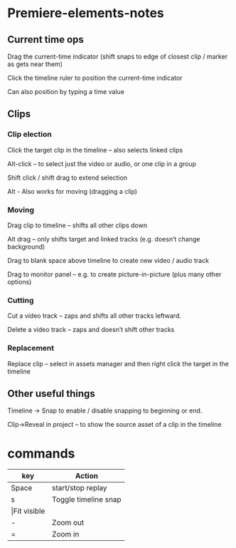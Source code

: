 # Premiere-elements-notes

## Current time ops

Drag the current-time indicator (shift snaps to edge of closest clip / marker as gets near them)

Click the timeline ruler to position the current-time indicator

Can also position by typing a time value

## Clips

### Clip election

Click the target clip  in the timeline – also selects linked clips

Alt-click – to select just the video or audio, or one clip in a group

Shift click / shift drag to extend selection

Alt - Also works for moving (dragging a clip)

### Moving

Drag clip to timeline – shifts all other clips down

Alt drag – only shifts target and linked tracks (e.g. doesn’t change background)

Drag to blank space above timeline to create new video / audio track

Drag to monitor panel – e.g. to create picture-in-picture (plus many other options)

### Cutting

Cut a video track – zaps and shifts all other tracks leftward.

Delete a video track – zaps and doesn’t shift other tracks

### Replacement

Replace clip – select in assets manager and then right click the target in the timeline


## Other useful things

Timeline -> Snap to enable / disable snapping to beginning or end.

Clip->Reveal in project – to show the source asset of a clip in the timeline

# commands

|key | Action|
|---|---|
|Space|start/stop replay|
|s|Toggle timeline snap|
|\|Fit visible|
|-|Zoom out|
|=|Zoom in|

